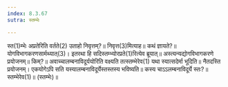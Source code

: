 ```yaml
---
index: 8.3.67
sutra: स्तम्भेः

---
```

 स्त(1)म्भेः अप्रतेरिति वर्तते(2) उताहो निवृत्तम्?॥ निवृत्त(3)मित्याह॥ कथं ज्ञायते?॥ योगविभागकरणसार्मथ्यात्(3)। इतरथा हि सदिस्तम्भ्योरप्रते(1)रित्येव ब्रूयात्॥ अस्त्यन्यद्योगविभागकरणे प्रयोजनम्॥ किम्?॥ अवाच्चालम्बनाविदूर्ययोरिति वक्ष्यति तत्स्तम्भेरेव(1) यथा स्यात्सदेर्मा भूदिति॥ नैतदस्ति प्रयोजनम्। एकयोगेऽपि सति यस्यालम्बनाविदूर्येस्तस्तस्य भविष्यति॥ कस्य चाऽऽलम्बनाविदूर्ये स्तः?॥ स्तम्भेरेव(1)॥ (स्तम्भेः)॥ 